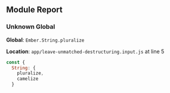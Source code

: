 ## Module Report
### Unknown Global

**Global**: `Ember.String.pluralize`

**Location**: `app/leave-unmatched-destructuring.input.js` at line 5

```js
const {
  String: {
    pluralize,
    camelize
  }
```
